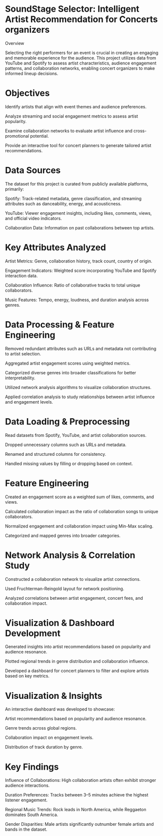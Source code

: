 # SoundStage Selector: Intelligent Artist Recommendation for Concerts organizers

Overview

Selecting the right performers for an event is crucial in creating an engaging and memorable experience for the audience. This project utilizes data from YouTube and Spotify to assess artist characteristics, audience engagement patterns, and collaboration networks, enabling concert organizers to make informed lineup decisions.

# Objectives

Identify artists that align with event themes and audience preferences.

Analyze streaming and social engagement metrics to assess artist popularity.

Examine collaboration networks to evaluate artist influence and cross-promotional potential.

Provide an interactive tool for concert planners to generate tailored artist recommendations.

# Data Sources

The dataset for this project is curated from publicly available platforms, primarily:

Spotify: Track-related metadata, genre classification, and streaming attributes such as danceability, energy, and acousticness.

YouTube: Viewer engagement insights, including likes, comments, views, and official video indicators.

Collaboration Data: Information on past collaborations between top artists.

# Key Attributes Analyzed

Artist Metrics: Genre, collaboration history, track count, country of origin.

Engagement Indicators: Weighted score incorporating YouTube and Spotify interaction data.

Collaboration Influence: Ratio of collaborative tracks to total unique collaborators.

Music Features: Tempo, energy, loudness, and duration analysis across genres.

# Data Processing & Feature Engineering

Removed redundant attributes such as URLs and metadata not contributing to artist selection.

Aggregated artist engagement scores using weighted metrics.

Categorized diverse genres into broader classifications for better interpretability.

Utilized network analysis algorithms to visualize collaboration structures.

Applied correlation analysis to study relationships between artist influence and engagement levels.

# Data Loading & Preprocessing

Read datasets from Spotify, YouTube, and artist collaboration sources.

Dropped unnecessary columns such as URLs and metadata.

Renamed and structured columns for consistency.

Handled missing values by filling or dropping based on context.

# Feature Engineering

Created an engagement score as a weighted sum of likes, comments, and views.

Calculated collaboration impact as the ratio of collaboration songs to unique collaborators.

Normalized engagement and collaboration impact using Min-Max scaling.

Categorized and mapped genres into broader categories.

# Network Analysis & Correlation Study

Constructed a collaboration network to visualize artist connections.

Used Fruchterman-Reingold layout for network positioning.

Analyzed correlations between artist engagement, concert fees, and collaboration impact.

# Visualization & Dashboard Development

Generated insights into artist recommendations based on popularity and audience resonance.

Plotted regional trends in genre distribution and collaboration influence.

Developed a dashboard for concert planners to filter and explore artists based on key metrics.



# Visualization & Insights

An interactive dashboard was developed to showcase:

Artist recommendations based on popularity and audience resonance.

Genre trends across global regions.

Collaboration impact on engagement levels.

Distribution of track duration by genre.

# Key Findings

Influence of Collaborations: High collaboration artists often exhibit stronger audience interactions.

Duration Preferences: Tracks between 3–5 minutes achieve the highest listener engagement.

Regional Music Trends: Rock leads in North America, while Reggaeton dominates South America.

Gender Disparities: Male artists significantly outnumber female artists and bands in the dataset.
